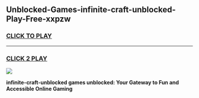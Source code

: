 
## Unblocked-Games-infinite-craft-unblocked-Play-Free-xxpzw
<h3>
<a href="https://premium76.site?title=infinite-craft-unblocked&ref=21A">CLICK TO PLAY</a></h3>
<hr>

<h3>
<a href="https://premium76.site?title=infinite-craft-unblocked&ref=21A">CLICK 2 PLAY</a>
  
</h3>

<a href="https://premium76.site?title=infinite-craft-unblocked&ref=21A"><img src="https://clearcache.store/games.png"></a>


**infinite-craft-unblocked games unblocked: Your Gateway to Fun and Accessible Online Gaming**
